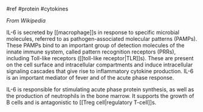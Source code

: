 #ref #protein #cytokines 

_From Wikipedia_

IL-6 is secreted by [[macrophage]]s in response to specific microbial molecules, referred to as pathogen-associated molecular patterns (PAMPs). These PAMPs bind to an important group of detection molecules of the innate immune system, called pattern recognition receptors (PRRs), including Toll-like receptors ([[toll-like receptor|TLR]]s). These are present on the cell surface and intracellular compartments and induce intracellular signaling cascades that give rise to inflammatory cytokine production. IL-6 is an important mediator of fever and of the acute phase response.

IL-6 is responsible for stimulating acute phase protein synthesis, as well as the production of neutrophils in the bone marrow. It supports the growth of B cells and is antagonistic to [[Treg cell|regulatory T-cell]]s.